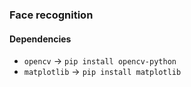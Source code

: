 ### Face recognition

#### Dependencies
- `opencv` -> `pip install opencv-python`
- `matplotlib` -> `pip install matplotlib`
